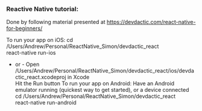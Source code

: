 ### Reactive Native tutorial:

Done by following material presented at
https://devdactic.com/react-native-for-beginners/

To run your app on iOS:
   cd /Users/Andrew/Personal/ReactNative_Simon/devdactic_react  
   react-native run-ios
   - or -
   Open /Users/Andrew/Personal/ReactNative_Simon/devdactic_react/ios/devdactic_react.xcodeproj in Xcode  
   Hit the Run button
To run your app on Android:
   Have an Android emulator running (quickest way to get started), or a device connected  
   cd /Users/Andrew/Personal/ReactNative_Simon/devdactic_react  
   react-native run-android
